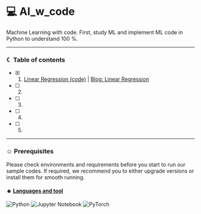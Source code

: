 # 💻 AI_w_code
Machine Learning with code. First, study ML and implement ML code in Python to understand 100 %. 


-----------------------------------------------------------------------
### ☾ Table of contents
- [x] 01. [Linear Regression (code)](https://github.com/soyounson/ML_w_code/blob/main/01_Linear_Regression/09_MML_Linear_regression.ipynb) | [Blog: Linear Regression](https://soyounson.github.io/MML-RL/)
- [ ] 02. 
- [ ] 03. 
- [ ] 04. 
- [ ] 05. 
-----------------------------------------------------------------------

### ☺︎ Prerequisites
Please check environments and requirements before you start to run our sample codes. If required, we recommend you to either upgrade versions or install them for smooth running.


#### ☻ [Languages and tool](https://github.com/Ileriayo/markdown-badges)
![Python](https://img.shields.io/badge/python-3670A0?style=for-the-badge&logo=python&logoColor=ffdd54)
![Jupyter Notebook](https://img.shields.io/badge/jupyter-%23FA0F00.svg?style=for-the-badge&logo=jupyter&logoColor=white)
![PyTorch](https://img.shields.io/badge/PyTorch-%23EE4C2C.svg?style=for-the-badge&logo=PyTorch&logoColor=white)

